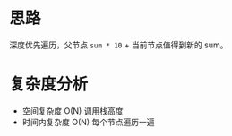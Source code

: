 # 思路

深度优先遍历，父节点 `sum * 10` + 当前节点值得到新的 sum。

# 复杂度分析

-   空间复杂度 O(N) 调用栈高度
-   时间内复杂度 O(N) 每个节点遍历一遍
